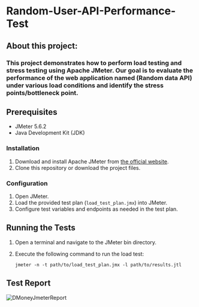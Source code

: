 # Random-User-API-Performance-Test

## About this project:
### This project demonstrates how to perform load testing and stress testing using Apache JMeter. Our goal is to evaluate the performance of the web application named (Random data API) under various load conditions and identify the stress points/bottleneck point.

## Prerequisites
- JMeter 5.6.2
- Java Development Kit (JDK)
  
### Installation
1. Download and install Apache JMeter from [the official website](https://jmeter.apache.org/download_jmeter.cgi).
2. Clone this repository or download the project files.
  
### Configuration
1. Open JMeter.
2. Load the provided test plan (`load_test_plan.jmx`) into JMeter.
3. Configure test variables and endpoints as needed in the test plan.
   
## Running the Tests
1. Open a terminal and navigate to the JMeter bin directory.
2. Execute the following command to run the load test:

   ```shell
   jmeter -n -t path/to/load_test_plan.jmx -l path/to/results.jtl

 ## Test Report
   ![DMoneyJmeterReport](https://github.com/Fayrose96/demo-transaction-api-jmeter/assets/143695839/f6ccadfb-89c3-4ab1-8626-840cd47e464e)
